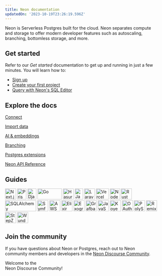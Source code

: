 ```yaml
---
title: Neon documentation
updatedOn: '2023-10-19T23:26:19.596Z'
---
```


Neon is Serverless Postgres built for the cloud. Neon separates compute and storage to offer modern developer features such as autoscaling, branching, bottomless storage, and more.

## Get started

Refer to our _Get started_ documentation to get up and running in just a few minutes. You will learn how to:

- [Sign up](/docs/get-started-with-neon/signing-up)
- [Create your first project](/docs/get-started-with-neon/setting-up-a-project)
- [Query with Neon's SQL Editor](/docs/get-started-with-neon/query-with-neon-sql-editor)

## Explore the docs

<DetailIconCards>

<a href="/docs/connect/connect-from-any-app" description="Learn how to connect to a  Serverless Postgres database from any application" icon="audio-jack">Connect</a>

<a href="/docs/import/import-from-postgres" description="Load your data into a Postgres database hosted by Neon" icon="import">Import data</a>

<a href="/docs/ai/ai-intro" description="Build and scale transformative LLM applications with vector storage and similarity search." icon="openai">AI & embeddings</a>

<a href="/docs/introduction/branching" description="Learn to optimize development workflows with database branching" icon="split-branch">Branching</a>

<a href="/docs/extensions/pg-extensions" description="Level up your database with our many supported Postgres extensions" icon="app-store">Postgres extensions</a>

<a href="https://api-docs.neon.tech/reference/getting-started-with-neon-api" description="Manage Neon programmatically using the Neon API" icon="transactions">Neon API Reference</a>

</DetailIconCards>

## Guides

<TechnologyNavigation>

<img src="/images/technology-logos/nextjs-logo.svg" width="36" height="36" alt="Next.js" href="/docs/guides/nextjs" title="Connect a Next.js application to Neon" />

<img src="/images/technology-logos/prisma-logo.svg" width="30" height="36" alt="Prisma" href="/docs/guides/prisma" title="Connect from Prisma to Neon" />

<img src="/images/technology-logos/django-logo.svg" width="29" height="36" alt="Django" href="/docs/guides/django" title="Connect a Django application to Neon" />

<img src="/images/technology-logos/go-logo.svg" width="80" height="36" alt="Go" href="/docs/guides/go" title="Connect a Go application to Neon" />

<img src="/images/technology-logos/hasura-logo.svg" width="35" height="36" alt="Hasura" href="/docs/guides/hasura" title="Connect from Hasura Cloud to Neon" />

<img src="/images/technology-logos/java-logo.svg" width="27" height="36" alt="Java" href="/docs/guides/java" title="Connect a Java application to Neon" />

<img src="/images/technology-logos/laravel-logo.svg" width="35" height="36" alt="Laravel" href="/docs/guides/laravel" title="Connect a Laravel application to Neon" />

<img src="/images/technology-logos/vercel-logo.svg"  width="42" height="36" alt="Vercel" href="/docs/guides/vercel-overview" title="Integrate Neon with Vercel" />

<img src="/images/technology-logos/nodejs-logo.svg" width="33" height="36" alt="Node.js" href="/docs/guides/node" title="Connect a Node.js application to Neon" />

<img src="/images/technology-logos/rust-logo.svg" width="36" height="36" alt="Rust" href="/docs/guides/rust" title="Connect a Rust application to Neon" />

<img src="/images/technology-logos/sqlalchemy-logo.svg" width="102" height="36" alt="SQLAlchemy" href="/docs/guides/sqlalchemy" title="Connect an SQLAlchemy application to Neon" />

<img src="/images/technology-logos/symfony-logo.svg" width="36" height="36" alt="Symfony" href="/docs/guides/symfony" title="Connect from Symfony with Doctrine to Neon" />

<img src="/images/technology-logos/aws-lambda-logo.svg" width="36" height="36" alt="AWS Lambda" href="/docs/guides/aws-lambda" title="Connect from AWS Lambda to Neon" />

<img src="/images/technology-logos/elixir-logo.svg" width="36" height="36" alt="Elixir" href="/docs/guides/elixir" title="Connect from Elixir with Ecto to Neon" />

<img src="/images/technology-logos/exograph-logo.svg" width="36" height="36" alt="Exograph" href="/docs/guides/exograph" title="Connect from Exograph to Neon" />

<img src="/images/technology-logos/grafbase-logo.svg" width="36" height="36" alt="Grafbase" href="/docs/guides/grafbase" title="Connect from Grafbase to Neon" />

<img src="/images/technology-logos/javascript-logo.svg" width="36" height="36" alt="JavaScript" href="/docs/guides/javascript" title="Connect from JavaScript to Neon" />

<img src="/images/technology-logos/koyeb-logo.svg" width="36" height="36" alt="Koyeb" href="/docs/guides/koyeb" title="Connect from Koyeb to Neon" />

<img src="/images/technology-logos/oauth-logo.svg" width="36" height="36" alt="OAuth" href="/docs/guides/oauth" title="OAuth Integration with Neon" />

<img src="/images/technology-logos/polyscale-logo.svg" width="36" height="36" alt="PolyScale" href="/docs/guides/polyscale" title="Connect from PolyScale to Neon" />

<img src="/images/technology-logos/remix-logo.svg" width="36" height="36" alt="Remix" href="/docs/guides/remix" title="Connect from Remix to Neon" />

<img src="/images/technology-logos/stepzen-logo.svg" width="36" height="36" alt="StepZen" href="/docs/guides/symfony" title="Connect from StepZen to Neon" />

<img src="/images/technology-logos/wundergraph-logo.svg" width="36" height="36" alt="Wundergraph" href="/docs/guides/symfony" title="Connect from Wundergraph to Neon" />

</TechnologyNavigation>

## Join the community

If you have questions about Neon or Postgres, reach out to Neon community members and developers in the [Neon Discourse Community](https://community.neon.tech/).

<CommunityBanner>Welcome to the <br /> Neon Discourse Community!</CommunityBanner>
